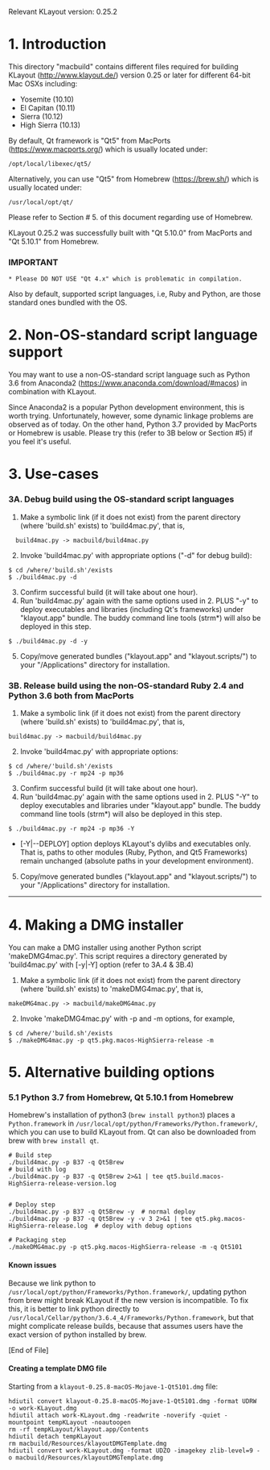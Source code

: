 Relevant KLayout version: 0.25.2

# 1. Introduction
This directory "macbuild" contains different files required for building KLayout (http://www.klayout.de/) version 0.25 or later for different 64-bit Mac OSXs including:
* Yosemite    (10.10)
* El Capitan  (10.11)
* Sierra      (10.12)
* High Sierra (10.13)

By default, Qt framework is "Qt5" from MacPorts (https://www.macports.org/) which is usually located under:
```
/opt/local/libexec/qt5/
```

Alternatively, you can use "Qt5" from Homebrew (https://brew.sh/) which is usually located under:
```
/usr/local/opt/qt/
```
Please refer to Section # 5. of this document regarding use of Homebrew.

KLayout 0.25.2 was successfully built with "Qt 5.10.0" from MacPorts and "Qt 5.10.1" from Homebrew.

### IMPORTANT
```
* Please DO NOT USE "Qt 4.x" which is problematic in compilation.
```

Also by default, supported script languages, i.e, Ruby and Python, are those standard ones bundled with the OS.

# 2. Non-OS-standard script language support
You may want to use a non-OS-standard script language such as Python 3.6 from Anaconda2 (https://www.anaconda.com/download/#macos) in combination with KLayout.

Since Anaconda2 is a popular Python development environment, this is worth trying. Unfortunately, however, some dynamic linkage problems are observed as of today. 
On the other hand, Python 3.7 provided by MacPorts or Homebrew is usable.
Please try this (refer to 3B below or Section #5) if you feel it's useful.

# 3. Use-cases
### 3A. Debug build using the OS-standard script languages
1. Make a symbolic link (if it does not exist) from the parent directory (where 'build.sh' exists) to 'build4mac.py', that is,
```
  build4mac.py -> macbuild/build4mac.py
```
2. Invoke 'build4mac.py' with appropriate options ("-d" for debug build):
``` 
$ cd /where/'build.sh'/exists
$ ./build4mac.py -d
```
3. Confirm successful build (it will take about one hour).
4. Run 'build4mac.py' again with the same options used in 2. PLUS "-y" to deploy executables and libraries (including Qt's frameworks) under "klayout.app" bundle. The buddy command line tools (strm*) will also be deployed in this step.
```
$ ./build4mac.py -d -y
```
5. Copy/move generated bundles ("klayout.app" and "klayout.scripts/") to your "/Applications" directory for installation.

### 3B. Release build using the non-OS-standard Ruby 2.4 and Python 3.6 both from MacPorts
1. Make a symbolic link (if it does not exist) from the parent directory (where 'build.sh' exists) to 'build4mac.py', that is,
```
build4mac.py -> macbuild/build4mac.py
```
2. Invoke 'build4mac.py' with appropriate options:
```
$ cd /where/'build.sh'/exists
$ ./build4mac.py -r mp24 -p mp36
```
3. Confirm successful build (it will take about one hour).
4. Run 'build4mac.py' again with the same options used in 2. PLUS "-Y" to deploy executables and libraries under "klayout.app" bundle. The buddy command line tools (strm*) will also be deployed in this step.
```
$ ./build4mac.py -r mp24 -p mp36 -Y
```
* [-Y|--DEPLOY] option deploys KLayout's dylibs and executables only.
That is, paths to other modules (Ruby, Python, and Qt5 Frameworks) remain unchanged (absolute paths in your development environment).

5. Copy/move generated bundles ("klayout.app" and "klayout.scripts/") to your "/Applications" directory for installation.

----

# 4. Making a DMG installer
You can make a DMG installer using another Python script 'makeDMG4mac.py'.
This script requires a directory generated by 'build4mac.py' with [-y|-Y] option (refer to 3A.4 & 3B.4)

1. Make a symbolic link (if it does not exist) from the parent directory (where 'build.sh' exists) to 'makeDMG4mac.py', that is,
```
makeDMG4mac.py -> macbuild/makeDMG4mac.py
```
2. Invoke 'makeDMG4mac.py' with -p and -m options, for example,
```
$ cd /where/'build.sh'/exists
$ ./makeDMG4mac.py -p qt5.pkg.macos-HighSierra-release -m 
```


# 5. Alternative building options
### 5.1 Python 3.7 from Homebrew, Qt 5.10.1 from Homebrew

Homebrew's installation of python3 (`brew install python3`) places a `Python.framework` in `/usr/local/opt/python/Frameworks/Python.framework/`, which you can use to build KLayout from. Qt can also be downloaded from brew with `brew install qt`.

```
# Build step
./build4mac.py -p B37 -q Qt5Brew
# build with log
./build4mac.py -p B37 -q Qt5Brew 2>&1 | tee qt5.build.macos-HighSierra-release-version.log


# Deploy step
./build4mac.py -p B37 -q Qt5Brew -y  # normal deploy
./build4mac.py -p B37 -q Qt5Brew -y -v 3 2>&1 | tee qt5.pkg.macos-HighSierra-release.log  # deploy with debug options

# Packaging step
./makeDMG4mac.py -p qt5.pkg.macos-HighSierra-release -m -q Qt5101

```

#### Known issues

Because we link python to `/usr/local/opt/python/Frameworks/Python.framework/`, updating python from brew might break KLayout if the new version is incompatible. To fix this, it is better to link python directly to `/usr/local/Cellar/python/3.6.4_4/Frameworks/Python.framework`, but that might complicate release builds, because that assumes users have the exact version of python installed by brew.

[End of File] 


#### Creating a template DMG file

Starting from a `klayout-0.25.8-macOS-Mojave-1-Qt5101.dmg` file:

```
hdiutil convert klayout-0.25.8-macOS-Mojave-1-Qt5101.dmg -format UDRW -o work-KLayout.dmg
hdiutil attach work-KLayout.dmg -readwrite -noverify -quiet -mountpoint tempKLayout -noautoopen
rm -rf tempKLayout/klayout.app/Contents
hdiutil detach tempKLayout
rm macbuild/Resources/klayoutDMGTemplate.dmg
hdiutil convert work-KLayout.dmg -format UDZO -imagekey zlib-level=9 -o macbuild/Resources/klayoutDMGTemplate.dmg
```
